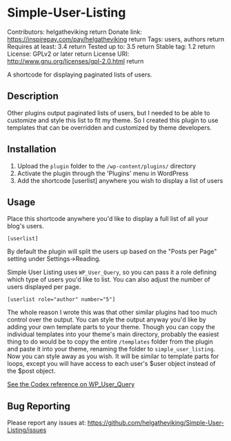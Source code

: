 # Simple-User-Listing

Contributors: helgatheviking  return
Donate link: https://inspirepay.com/pay/helgatheviking  return
Tags: users, authors  return
Requires at least: 3.4  return
Tested up to: 3.5  return
Stable tag: 1.2  return
License: GPLv2 or later  return
License URI: http://www.gnu.org/licenses/gpl-2.0.html  return

A shortcode for displaying paginated lists of users.

## Description

Other plugins output paginated lists of users, but I needed to be able to customize and style this list to fit my theme.  So I created this plugin to use templates that can be overridden and customized by theme developers.

## Installation

1. Upload the `plugin` folder to the `/wp-content/plugins/` directory
1. Activate the plugin through the 'Plugins' menu in WordPress
1. Add the shortcode [userlist] anywhere you wish to display a list of users

## Usage

Place this shortcode anywhere you'd like to display a full list of all your blog's users.

```
[userlist]
```

By default the plugin will split the users up based on the "Posts per Page" setting under Settings->Reading.

Simple User Listing uses `WP_User_Query`, so you can pass it a role defining which type of users you'd like to list.  You can also adjust the number of users displayed per page.

```
[userlist role="author" number="5"]
```

The whole reason I wrote this was that other similar plugins had too much control over the output.  You can style the output anyway you'd like by adding your own template parts to your theme.  Though you can copy the individual templates into your theme's main directory, probably the easiest thing to do would be to copy the entire `/templates` folder from the plugin and paste it into your theme, renaming the folder to `simple_user_listing`.  Now you can style away as you wish.  It will be similar to template parts for loops, except you will have access to each user's $user object instead of the $post object.

[See the Codex reference on WP_User_Query](http://codex.wordpress.org/Class_Reference/WP_User_Query)

## Bug Reporting

Please report any issues at: https://github.com/helgatheviking/Simple-User-Listing/issues